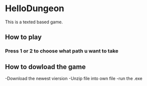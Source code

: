 # HelloDungeon

This is a texted based game.
## How to play
### Press 1 or 2 to choose what path u want to take

## How to dowload the game
-Download the newest viersion
-Unzip file into own file
-run the .exe
